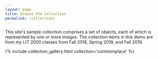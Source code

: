 ```yaml
---
layout: page
title: Browse the Collection
permalink: /collection/
---
```


This site's sample collection comprises a set of objects, each of which is represented by one or more images. The collection items in this demo are from my LIT 2000 classes from Fall 2018, Spring 2019, and Fall 2019.


{% include collection_gallery.html collection='commonplace' %}